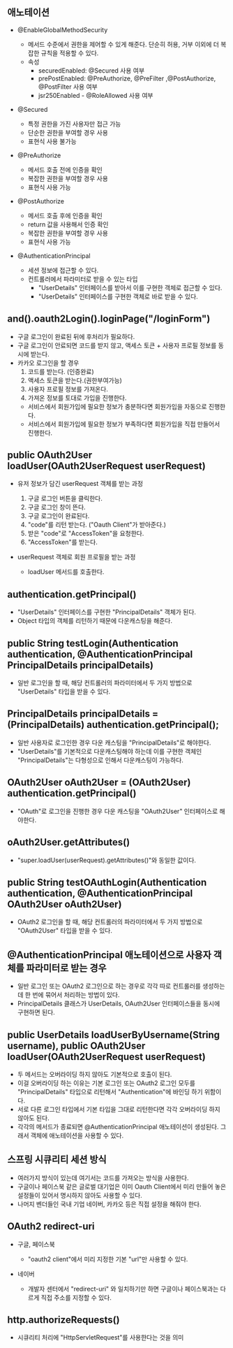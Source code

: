## 애노테이션

- @EnableGlobalMethodSecurity
  - 메서드 수준에서 권한을 제어할 수 있게 해준다.
      단순히 허용, 거부 이외에 더 복잡한 규칙을 적용할 수 있다.
  - 속성
    - securedEnabled: @Secured 사용 여부
    - prePostEnabled: @PreAuthorize, @PreFilter ,@PostAuthorize, @PostFilter 사용 여부
    - jsr250Enabled - @RoleAllowed 사용 여부

- @Secured
  - 특정 권한을 가진 사용자만 접근 가능
  - 단순한 권한을 부여할 경우 사용
  - 표현식 사용 불가능

- @PreAuthorize
  - 메서드 호출 전에 인증을 확인
  - 복잡한 권한을 부여할 경우 사용
  - 표현식 사용 가능

- @PostAuthorize
  - 메서드 호출 후에 인증을 확인
  - return 값을 사용해서 인증 확인
  - 복잡한 권한을 부여할 경우 사용
  - 표현식 사용 가능

- @AuthenticationPrincipal
  - 세션 정보에 접근할 수 있다.
  - 컨트롤러에서 파라미터로 받을 수 있는 타입
    - "UserDetails" 인터페이스를 받아서 이를 구현한 객체로 접근할 수 있다.
    - "UserDetails" 인터페이스를 구현한 객체로 바로 받을 수 있다.


## and().oauth2Login().loginPage("/loginForm")
  - 구글 로그인이 완료된 뒤에 후처리가 필요하다.
  - 구글 로그인이 안료되면 코드를 받지 않고, 액세스 토큰 + 사용자 프로필 정보를 동시에 받는다.
  - 카카오 로그인을 할 경우 
    1. 코드를 받는다. (인증완료)
    2. 액세스 토큰을 받는다.(권한부여가능)
    3. 사용자 프로필 정보를 가져온다.
    4. 가져온 정보를 토대로 가입을 진행한다.
      - 서비스에서 회원가입에 필요한 정보가 충분하다면 회원가입을 자동으로 진행한다.
      - 서비스에서 회원가입에 필요한 정보가 부족하다면 회원가입을 직접 만들어서 진행한다.
    
## public OAuth2User loadUser(OAuth2UserRequest userRequest) 

- 유저 정보가 담긴 userRequest 객체를 받는 과정
  1. 구글 로그인 버튼을 클릭한다.
  2. 구글 로그인 창이 뜬다.
  3. 구글 로그인이 완료된다.
  4. "code"를 리턴 받는다. ("Oauth Client"가 받아준다.)
  5. 받은 "code"로 "AccessToken"을 요청한다.
  6. "AccessToken"를 받는다.

- userRequest 객체로 회원 프로필을 받는 과정 
  - loadUser 메서드를 호출한다.

## authentication.getPrincipal()

- "UserDetails" 인터페이스를 구현한 "PrincipalDetails" 객체가 된다.
- Object 타입의 객체를 리턴하기 때문에 다운캐스팅을 해준다.


## public String testLogin(Authentication authentication, @AuthenticationPrincipal PrincipalDetails principalDetails)

- 일반 로그인을 할 때, 해당 컨트롤러의 파라미터에서 두 가지 방법으로 "UserDetails" 타입을 받을 수 있다.

## PrincipalDetails principalDetails = (PrincipalDetails) authentication.getPrincipal();

- 일반 사용자로 로그인한 경우 다운 캐스팅을 "PrincipalDetails"로 해야한다.
- "UserDetails"를 기본적으로 다운캐스팅해야 하는데 이를 구현한 객체인 "PrincipalDetails"는 다형성으로 인해서 다운캐스팅이 가능하다.

## OAuth2User oAuth2User = (OAuth2User) authentication.getPrincipal()

- "OAuth"로 로그인을 진행한 경우 다운 캐스팅을 "OAuth2User" 인터페이스로 해야한다.

## oAuth2User.getAttributes()

- "super.loadUser(userRequest).getAttributes()"와 동일한 값이다.

## public String testOAuthLogin(Authentication authentication, @AuthenticationPrincipal OAuth2User oAuth2User)

- OAuth2 로그인을 할 때, 해당 컨트롤러의 파라미터에서 두 가지 방법으로 "OAuth2User" 타입을 받을 수 있다.

## @AuthenticationPrincipal 애노테이션으로 사용자 객체를 파라미터로 받는 경우

- 일반 로그인 또는 OAuth2 로그인으로 하는 경우로 각각 따로 컨트롤러를 생성하는데 한 번에 묶어서 처리하는 방법이 있다.
- PrincipalDetails 클래스가 UserDetails, OAuth2User 인터페이스들을 동시에 구현하면 된다.

## public UserDetails loadUserByUsername(String username), public OAuth2User loadUser(OAuth2UserRequest userRequest)

- 두 메서드는 오버라이딩 하지 않아도 기본적으로 호출이 된다.
- 이걸 오버라이딩 하는 이유는 기본 로그인 또는 OAuth2 로그인 모두를 "PrincipalDetails" 타입으로 리턴해서 "Authentication"에 바인딩 하기 위함이다.
- 서로 다른 로그인 타입에서 기본 타입을 그대로 리턴한다면 각각 오버라이딩 하지 않아도 된다.
- 각각의 메서드가 종료되면 @AuthenticationPrincipal 애노테이션이 생성된다. 그래서 객체에 애노테이션을 사용할 수 있다.

## 스프링 시큐리티 세션 방식

- 여러가지 방식이 있는데 여기서는 코드를 가져오는 방식을 사용한다.
- 구글이나 페이스북 같은 글로벌 대기업은 이미 Oauth Client에서 미리 만들어 놓은 설정들이 있어서 명시하지 않아도 사용할 수 있다.
- 나머지 벤더들인 국내 기업 네이버, 카카오 등은 직접 설정을 해줘야 한다.

## OAuth2 redirect-uri

- 구글, 페이스북
  - "oauth2 client"에서 미리 지정한 기본 "url"만 사용할 수 있다.

- 네이버 
  - 개발자 센터에서 "redirect-uri" 와 일치하기만 하면 구글이나 페이스북과는 다르게 직접 주소를 지정할 수 있다.


## http.authorizeRequests()

- 시큐리티 처리에 "HttpServletRequest"를 사용한다는 것을 의미